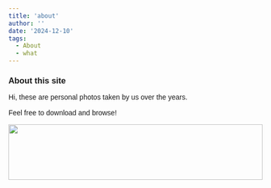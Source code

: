 ```yaml
---
title: 'about'
author: ''
date: '2024-12-10'
tags:
  - About
  - what
---
```


<style type="text/css">

#about{
  width:justify;
  text-align: left;
  font-color:black;
  line-height: 17px;
  font-size: justify;
  word-break: break;
  flex-flow: column wrap;
  font-family: sans-serif; 
}

#aboutTitle{
  text-align: centre;
  font-color:green;
  line-height: 17px;
  font-size: justify;
  word-break: break;
  flex-flow: column wrap;
  font-family: sans-serif;


a:hover{
color: #446478;
padding:5px;

}

body,
html {
  width: 100%;
  height: 100%;
  font-family: sans-serif;
}


p{
text-align: left;
}

h2{
text-align: left;
}


h3{
text-align: left;
}

h4{
text-align: center;
}

h5{
text-align: center;
}



img {
  border-radius: 8px;
}

</style>

<body>

<div id="aboutTitle">

<H3>About this site</H3> 

</div>

<div id="about">

<p>
Hi, these are personal photos taken by us over the years.

Feel free to download and browse!
</p>

</div>

<p></p>

<img src="/./_index_files/banner.png" alt="" width="100%" height="110px"/>

<div class="tagcloud">



</body>
</head>
</html>
